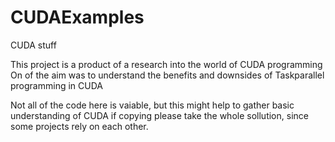 # CUDAExamples
CUDA stuff

This project is a product of a research into the world of CUDA programming
On of the aim was to understand the benefits and downsides of Taskparallel programming in CUDA

Not all of the code here is vaiable, but this might help to gather basic understanding of CUDA
 if copying please take the whole sollution, since some projects rely on each other.

